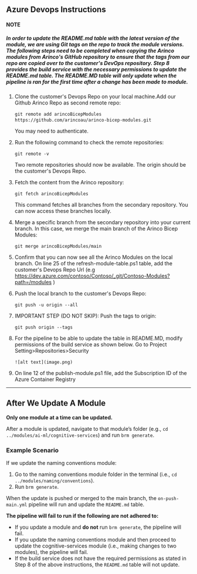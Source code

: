 ## Azure Devops Instructions

#### NOTE

##### In order to update the README.md table with the latest version of the module, we are using Git tags on the repo to track the module versions. The following steps need to be completed when copying the Arinco modules from Arinco's GitHub repository to ensure that the tags from our repo are copied over to the customer's DevOps repository. Step 8 provides the build service with the necessary permissions to update the README.md table. The README.MD table will only update when the pipeline is ran for the first time after a change has been made to module.

1.  Clone the customer's Devops Repo on your local machine.Add our Github Arinco Repo as second remote repo:

    ```
    git remote add arincoBicepModules https://github.com/arincoau/arinco-bicep-modules.git
    ```

    You may need to authenticate.

2.  Run the following command to check the remote repositories:

    ```
    git remote -v
    ```

    Two remote repositories should now be available. The origin should be the customer's Devops Repo.

3.  Fetch the content from the Arinco repository:

    ```
    git fetch arincoBicepModules
    ```

    This command fetches all branches from the secondary repository. You can now access these branches locally.

4.  Merge a specific branch from the secondary repository into your current branch. In this case, we merge the main branch of the Arinco Bicep Modules:

    ```
    git merge arincoBicepModules/main
    ```

5.  Confirm that you can now see all the Arinco Modules on the local branch. On line 25 of the refresh-module-table.ps1 table, add the customer's Devops Repo Url (e.g https://dev.azure.com/contoso/Contoso/_git/Contoso-Modules?path=/modules )

6.  Push the local branch to the customer's Devops Repo:

    ```
    git push -u origin --all
    ```

7.  IMPORTANT STEP (DO NOT SKIP): Push the tags to origin:

    ```
    git push origin --tags
    ```

8.  For the pipeline to be able to update the table in README.MD, modify permissions of the build service as shown below.
    Go to Project Setting>Repositories>Security

        ![alt text](image.png)

9.  On line 12 of the publish-module.ps1 file, add the Subscription ID of the Azure Container Registry

---

## After We Update A Module

**Only one module at a time can be updated.**

After a module is updated, navigate to that module’s folder (e.g., `cd ../modules/ai-ml/cognitive-services`) and run `brm generate`.

### Example Scenario

If we update the naming conventions module:

1. Go to the naming conventions module folder in the terminal (i.e., `cd ../modules/naming/conventions`).
2. Run `brm generate`.

When the update is pushed or merged to the main branch, the `on-push-main.yml` pipeline will run and update the `README.md` table.

**The pipeline will fail to run if the following are not adhered to:**

- If you update a module and **do not** run `brm generate`, the pipeline will fail.
- If you update the naming conventions module and then proceed to update the cognitive-services module (i.e., making changes to two modules), the pipeline will fail.
- If the build service does not have the required permissions as stated in Step 8 of the above instructions, the `README.md` table will not update.
